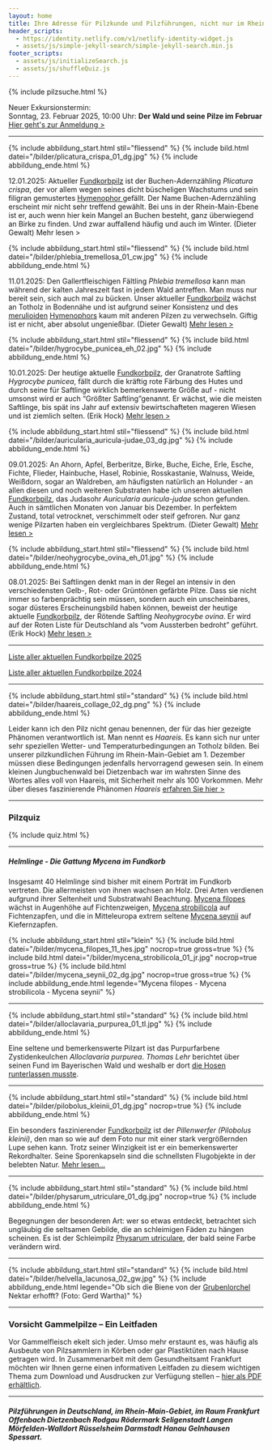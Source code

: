 ```yaml
---
layout: home
title: Ihre Adresse für Pilzkunde und Pilzführungen, nicht nur im Rhein-Main-Gebiet
header_scripts:
  - https://identity.netlify.com/v1/netlify-identity-widget.js
  - assets/js/simple-jekyll-search/simple-jekyll-search.min.js
footer_scripts:
  - assets/js/initializeSearch.js
  - assets/js/shuffleQuiz.js
---
```

{% include pilzsuche.html %}

Neuer Exkursionstermin:\
Sonntag, 23. Februar 2025, 10:00 Uhr: **Der Wald und seine Pilze im Februar**\
[Hier geht's zur Anmeldung >](/termine)

- - -

{% include abbildung_start.html stil="fliessend" %}
{% include bild.html datei="/bilder/plicatura_crispa_01_dg.jpg" %}
{% include abbildung_ende.html %}

12.01.2025: Aktueller [Fundkorbpilz](AA "Glossar-") ist der Buchen-Adernzähling *Plicatura crispa*, der vor allem wegen seines dicht büscheligen Wachstums und sein filigran gemustertes [Hymenophor ](Hymenophor "Glossar")gefällt. Der Name Buchen-Adernzähling erscheint mir nicht sehr treffend gewählt. Bei uns in der Rhein-Main-Ebene ist er, auch wenn hier kein Mangel an Buchen besteht, ganz überwiegend an Birke zu finden. Und zwar auffallend häufig und auch im Winter. (Dieter Gewalt) Mehr lesen > 

<div style="clear:  both"></div>

{% include abbildung_start.html stil="fliessend" %}
{% include bild.html datei="/bilder/phlebia_tremellosa_01_cw.jpg" %}
{% include abbildung_ende.html %}

11.01.2025: Den Gallertfleischigen Fältling *Phlebia tremellosa* kann man während der kalten Jahreszeit fast in jedem Wald antreffen. Man muss nur bereit sein, sich auch mal zu bücken. Unser aktueller [Fundkorbpilz](AA "Glossar-") wächst an Totholz in Bodennähe und ist aufgrund seiner Konsistenz und des [merulioiden](merulioid "Glossar") [Hymenophors](Hymenophor "Glossar") kaum mit anderen Pilzen zu verwechseln. Giftig ist er nicht, aber absolut ungenießbar. (Dieter Gewalt) [Mehr lesen >](/pilze/phlebia-tremellosa-gallertfleischiger-fältling)

<div style="clear:  both"></div>

{% include abbildung_start.html stil="fliessend" %}
{% include bild.html datei="/bilder/hygrocybe_punicea_eh_02.jpg" %}
{% include abbildung_ende.html %}

10.01.2025: Der heutige aktuelle [Fundkorbpilz](AA "Glossar-"), der Granatrote Saftling *Hygrocybe punicea*, fällt durch die kräftig rote Färbung des Hutes und durch seine für Saftlinge wirklich bemerkenswerte Größe auf - nicht umsonst wird er auch “Größter Saftling”genannt. Er wächst, wie die meisten Saftlinge, bis spät ins Jahr auf extensiv bewirtschafteten mageren Wiesen und ist ziemlich selten. (Erik Hock) [Mehr lesen >](/pilze/hygrocybe-punicea-granatroter-saftling)

<div style="clear:  both"></div>

{% include abbildung_start.html stil="fliessend" %}
{% include bild.html datei="/bilder/auricularia_auricula-judae_03_dg.jpg" %}
{% include abbildung_ende.html %}

09.01.2025: An Ahorn, Apfel, Berberitze, Birke, Buche, Eiche, Erle, Esche, Fichte, Flieder, Hainbuche, Hasel, Robinie, Rosskastanie, Walnuss, Weide, Weißdorn, sogar an Waldreben, am häufigsten natürlich an Holunder - an allen diesen und noch weiteren Substraten habe ich unseren aktuellen [Fundkorbpilz](AA "Glossar-"), das Judasohr *Auricularia auricula-judae* schon gefunden. Auch in sämtlichen Monaten von Januar bis Dezember. In perfektem Zustand, total vetrocknet, verschimmelt oder steif gefroren. Nur ganz wenige Pilzarten haben ein vergleichbares Spektrum. (Dieter Gewalt) [Mehr lesen >](/pilze/auricularia-auricula-judae-judasohr)

<div style="clear:  both"></div>

{% include abbildung_start.html stil="fliessend" %}
{% include bild.html datei="/bilder/neohygrocybe_ovina_eh_01.jpg" %}
{% include abbildung_ende.html %}

08.01.2025: Bei Saftlingen denkt man in der Regel an intensiv in den verschiedensten Gelb-, Rot- oder Grüntönen gefärbte Pilze. Dass sie nicht immer so farbenprächtig sein müssen, sondern auch ein unscheinbares, sogar düsteres Erscheinungsbild haben können, beweist der heutige aktuelle [Fundkorbpilz](AA "Glossar-"), der Rötende Saftling *Neohygrocybe ovina*. Er wird auf der Roten Liste für Deutschland als “vom Aussterben bedroht” geführt. (Erik Hock) [Mehr lesen >](/pilze/hygrocybe-ovina-rötender-saftling)

<div style="clear:  both"></div>

- - -

[Liste aller aktuellen Fundkorbpilze 2025](/artikel/liste-aller-aktuellen-fundkorbpilze-2025.html)

[Liste aller aktuellen Fundkorbpilze 2024](/artikel/liste-aller-aktuellen-fundkorbpilze-2024.html)

- - -

{% include abbildung_start.html stil="standard" %}
{% include bild.html datei="/bilder/haareis_collage_02_dg.png" %}
{% include abbildung_ende.html %}

Leider kann ich den Pilz nicht genau benennen, der für das hier gezeigte Phänomen verantwortlich ist. Man nennt es *Haareis.* Es kann sich nur unter sehr speziellen Wetter- und Temperaturbedingungen an Totholz bilden. Bei unserer pilzkundlichen Führung im Rhein-Main-Gebiet am 1. Dezember müssen diese Bedingungen jedenfalls hervorragend gewesen sein. In einem kleinen Jungbuchenwald bei Dietzenbach war im wahrsten Sinne des Wortes alles voll von Haareis, mit Sicherheit mehr als 100 Vorkommen. Mehr über dieses faszinierende Phänomen *Haareis* [erfahren Sie hier >](/artikel/haareis) 

- - -

### Pilzquiz

{% include quiz.html %}

- - -

##### Helmlinge - Die Gattung *Mycena* im Fundkorb

Insgesamt 40 Helmlinge sind bisher mit einem Porträt im Fundkorb vertreten. Die allermeisten von ihnen wachsen an Holz. Drei Arten verdienen aufgrund ihrer Seltenheit und Substratwahl Beachtung. [Mycena filopes](/pilze/mycena-filopes-zerbrechlicher-fadenhelmling) wächst in Augenhöhe auf Fichtenzweigen, [Mycena strobilicola](/pilze/mycena-strobilicola-fichtenzapfenhelmling) auf Fichtenzapfen, und die in Mitteleuropa extrem seltene [Mycena seynii](/pilze/mycena-seynii-mediterraner-kiefernzapfenhelmling) auf Kiefernzapfen.

{% include abbildung_start.html stil="klein" %}
{% include bild.html datei="/bilder/mycena_filopes_11_hes.jpg" nocrop=true gross=true %}
{% include bild.html datei="/bilder/mycena_strobilicola_01_jr.jpg" nocrop=true gross=true %}
{% include bild.html datei="/bilder/mycena_seynii_02_dg.jpg" nocrop=true gross=true %}
{% include abbildung_ende.html legende="Mycena filopes - Mycena strobilicola - Mycena seynii" %}

- - -

{% include abbildung_start.html stil="standard" %}
{% include bild.html datei="/bilder/alloclavaria_purpurea_01_tl.jpg" %}
{% include abbildung_ende.html %}

Eine seltene und bemerkenswerte Pilzart ist das Purpurfarbene Zystidenkeulchen *Alloclavaria purpurea*. *Thomas Lehr* berichtet über seinen Fund im Bayerischen Wald und weshalb er dort [die Hosen runterlassen musste](/pilze/alloclavaria-purpurea-purpurfarbenes-zystidenkeulchen).

- - -

{% include abbildung_start.html stil="standard" %}
{% include bild.html datei="/bilder/pilobolus_kleinii_01_dg.jpg" nocrop=true %}
{% include abbildung_ende.html %}

Ein besonders faszinierender [Fundkorbpilz](AA "Glossar-") ist der *Pillenwerfer (Pilobolus kleinii)*, den man so wie auf dem Foto nur mit einer stark vergrößernden Lupe sehen kann. Trotz seiner Winzigkeit ist er ein bemerkenswerter Rekordhalter. Seine Sporenkapseln sind die schnellsten Flugobjekte in der belebten Natur. [Mehr lesen...](/pilze/pilobolus-kleinii-pillenwerfer)

- - -

{% include abbildung_start.html stil="standard" %}
{% include bild.html datei="/bilder/physarum_utriculare_01_dg.jpg" nocrop=true %}
{% include abbildung_ende.html %}

Begegnungen der besonderen Art: wer so etwas entdeckt, betrachtet sich ungläubig die seltsamen Gebilde, die an schleimigen Fäden zu hängen scheinen. Es ist der Schleimpilz [Physarum utriculare](/pilze/physarum-utriculare-fadenfruchtschleimpilz), der bald seine Farbe verändern wird.

- - -

{% include abbildung_start.html stil="standard" %}
{% include bild.html datei="/bilder/helvella_lacunosa_02_gw.jpg" %}
{% include abbildung_ende.html legende="Ob sich die Biene von der <a href='/pilze/helvella-lacunosa-grubenlorchel'>Grubenlorchel</a> Nektar erhofft?  (Foto: Gerd Wartha)" %}

- - -

### Vorsicht Gammelpilze – Ein Leitfaden

Vor Gammelfleisch ekelt sich jeder. Umso mehr erstaunt es, was häufig als Ausbeute von Pilzsammlern in Körben oder gar Plastiktüten nach Hause getragen wird. In Zusammenarbeit mit dem Gesundheitsamt Frankfurt möchten wir Ihnen gerne einen informativen Leitfaden zu diesem wichtigen Thema zum Download und Ausdrucken zur Verfügung stellen – [hier als PDF erhältlich](/assets/docs/Fundkorb.de-Gammelpilze.pdf).

- - -

##### Pilzführungen in Deutschland, im Rhein-Main-Gebiet, im Raum Frankfurt Offenbach Dietzenbach Rodgau Rödermark Seligenstadt Langen Mörfelden-Walldort Rüsselsheim Darmstadt Hanau Gelnhausen Spessart.
